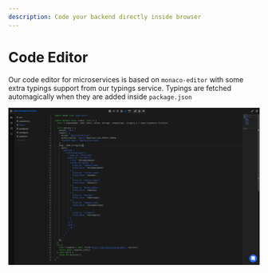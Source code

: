 ```yaml
---
description: Code your backend directly inside browser
---
```


# Code Editor

Our code editor for microservices is based on `monaco-editor` with some extra typings support from our typings service. Typings are fetched automagically when they are added inside `package.json`

![](<../../.gitbook/assets/image (8) (1) (1).png>)
